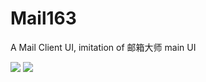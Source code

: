 # Mail163
A Mail Client UI, imitation of 邮箱大师 main UI


![](https://cloud.githubusercontent.com/assets/4702563/10864428/244ff70a-7fc4-11e5-8bec-2d42f5ec69fa.jpg )
![](https://cloud.githubusercontent.com/assets/4702563/10864450/ba62e9aa-7fc4-11e5-89c5-09f1cfeadd9c.png)


